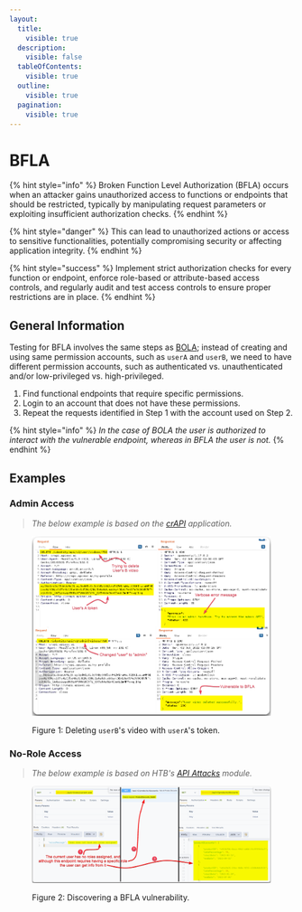 ```yaml
---
layout:
  title:
    visible: true
  description:
    visible: false
  tableOfContents:
    visible: true
  outline:
    visible: true
  pagination:
    visible: true
---
```


# BFLA

{% hint style="info" %}
Broken Function Level Authorization (BFLA) occurs when an attacker gains unauthorized access to functions or endpoints that should be restricted, typically by manipulating request parameters or exploiting insufficient authorization checks.
{% endhint %}

{% hint style="danger" %}
This can lead to unauthorized actions or access to sensitive functionalities, potentially compromising security or affecting application integrity.
{% endhint %}

{% hint style="success" %}
Implement strict authorization checks for every function or endpoint, enforce role-based or attribute-based access controls, and regularly audit and test access controls to ensure proper restrictions are in place.
{% endhint %}

## General Information

Testing for BFLA involves the same steps as [BOLA](bola.md); instead of creating and using same permission accounts, such as `userA` and `userB`, we need to have different permission accounts, such as authenticated vs. unauthenticated and/or low-privileged vs. high-privileged.

1. Find functional endpoints that require specific permissions.
2. Login to an account that does not have these permissions.
3. Repeat the requests identified in Step 1 with the account used on Step 2.&#x20;

{% hint style="info" %}
_In the case of BOLA the user is authorized to interact with the vulnerable endpoint, whereas in BFLA the user is not._
{% endhint %}

## Examples

### Admin Access

> _The below example is based on the_ [_crAPI_](https://github.com/OWASP/crAPI) _application._

<figure><img src="../../../../.gitbook/assets/bfla_1.png" alt=""><figcaption><p>Figure 1: Deleting <code>userB</code>'s video with <code>userA</code>'s token.</p></figcaption></figure>

### No-Role Access

> _The below example is based on HTB's_ [_API Attacks_](https://academy.hackthebox.com/course/preview/api-attacks) _module._

<figure><img src="../../../../.gitbook/assets/api_bfla_example_2.png" alt=""><figcaption><p>Figure 2: Discovering a BFLA vulnerability.</p></figcaption></figure>
